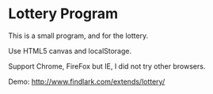 Lottery Program
========

This is a small program, and for the lottery.

Use HTML5 canvas and localStorage.

Support Chrome, FireFox but IE, I did not try other browsers.

Demo: http://www.findlark.com/extends/lottery/
